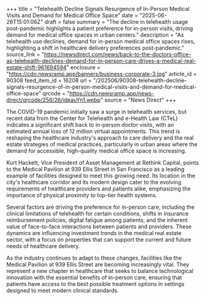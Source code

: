 +++
title = "Telehealth Decline Signals Resurgence of In-Person Medical Visits and Demand for Medical Office Space"
date = "2025-06-26T15:01:06Z"
draft = false
summary = "The decline in telehealth usage post-pandemic highlights a patient preference for in-person visits, driving demand for medical office spaces in urban centers."
description = "As telehealth use declines, demand for in-person medical office spaces rises, highlighting a shift in healthcare delivery preferences post-pandemic."
source_link = "https://newsdirect.com/news/back-to-the-doctors-office-as-telehealth-declines-demand-for-in-person-care-drives-a-medical-real-estate-shift-961694594"
enclosure = "https://cdn.newsramp.app/banners/business-corporate-3.jpg"
article_id = 90308
feed_item_id = 16208
url = "/202506/90308-telehealth-decline-signals-resurgence-of-in-person-medical-visits-and-demand-for-medical-office-space"
qrcode = "https://cdn.newsramp.app/news-direct/qrcode/256/26/ideauYn1.webp"
source = "News Direct"
+++

<p>The COVID-19 pandemic initially saw a surge in telehealth services, but recent data from the Center for Telehealth and e-Health Law (CTeL) indicates a significant shift back to in-person doctor visits, with an estimated annual loss of 12 million virtual appointments. This trend is reshaping the healthcare industry's approach to care delivery and the real estate strategies of medical practices, particularly in urban areas where the demand for accessible, high-quality medical office space is increasing.</p><p>Kurt Hackett, Vice President of Asset Management at Rethink Capital, points to the Medical Pavilion at 939 Ellis Street in San Francisco as a leading example of facilities designed to meet this growing need. Its location in the city's healthcare corridor and its modern design cater to the evolving requirements of healthcare providers and patients alike, emphasizing the importance of physical proximity to top-tier health systems.</p><p>Several factors are driving the preference for in-person care, including the clinical limitations of telehealth for certain conditions, shifts in insurance reimbursement policies, digital fatigue among patients, and the inherent value of face-to-face interactions between patients and providers. These dynamics are influencing investment trends in the medical real estate sector, with a focus on properties that can support the current and future needs of healthcare delivery.</p><p>As the industry continues to adapt to these changes, facilities like the Medical Pavilion at 939 Ellis Street are becoming increasingly vital. They represent a new chapter in healthcare that seeks to balance technological innovation with the essential benefits of in-person care, ensuring that patients have access to the best possible treatment options in settings designed to meet modern clinical standards.</p>